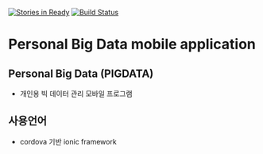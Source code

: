 [![Stories in Ready](https://badge.waffle.io/Hana-Lee/ionic-pigdata.png?label=ready&title=Ready)](https://waffle.io/Hana-Lee/ionic-pigdata)
[![Build Status](https://semaphoreci.com/api/v1/voyaging/ionic-pigdata/branches/master/badge.svg)](https://semaphoreci.com/voyaging/ionic-pigdata)
# Personal Big Data mobile application
## Personal Big Data (PIGDATA)
* 개인용 빅 데이터 관리 모바일 프로그램

## 사용언어
* cordova 기반 ionic framework
